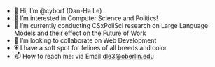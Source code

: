 - 👋 Hi, I’m @cyborf (Dan-Ha Le)
- 👀 I’m interested in Computer Science and Politics!
- 🌱 I’m currently conducting CSxPoliSci research on Large Language Models and their effect on the Future of Work
- 💞️ I’m looking to collaborate on Web Development
- 💗 I have a soft spot for felines of all breeds and color
- 📫 How to reach me: via Email dle3@oberlin.edu

<!---
cyborf/cyborf is a ✨ special ✨ repository because its `README.md` (this file) appears on your GitHub profile.
You can click the Preview link to take a look at your changes.
--->
